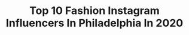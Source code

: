 ---
title: Top 10 Fashion Instagram Influencers In Philadelphia In 2020
description: >-
  Find top fashion Instagram influencers in Philadelphia in 2020. Most popular hashtags: #philadelphia #fashion #style #philly.
platform: Instagram
profiles:
  - username: "philly.dentist"
    fullname: >-
      Dr. Kunal Parikh ✪
    location: "United States"
    followers: 34239
    engagement: 244
    commentsToLikes: 0.130601
    id: ck5zv9kdt3te50i14wtjanf7f
    verified: false
    hashtags: "#rocnation, #phillies, #livelifenice, #brasil"
  - username: "dougspearman"
    fullname: >-
      Doug Spearman
    location: "United States"
    followers: 6375
    engagement: 451
    commentsToLikes: 0.060380
    id: ck5q9l74mbnwv0i112nt6zkxt
    verified: false
    hashtags: "#foundobjects, #artistandwriter, #moviestar, #handsome"
  - username: "ukiy0_"
    fullname: >-
      Sanniyah: Fashion Influencer
    location: "United States"
    followers: 8094
    engagement: 915
    commentsToLikes: 0.134129
    id: ck8ta4158qe250j785c9s6zu1
    verified: false
    hashtags: "#gothaesthetic, #takecareofyourskin, #skincarereview, #nastygalsdoitbetter"
  - username: "annikamichelle1"
    fullname: >-
      Annika Michelle
    location: "United States"
    followers: 59036
    engagement: 781
    commentsToLikes: 0.042993
    id: ck137q5spctbh0i19syo4wbtf
    verified: true
    hashtags: "#sunnies, #uktravel, #athomeworkouts, #happymind"
  - username: "bunch.ofbs"
    fullname: >-
      Becca Scholes I Bunch of BS
    location: "United States"
    followers: 10407
    engagement: 700
    commentsToLikes: 0.163115
    id: ck5hn3o7an5830i113z3lyblr
    verified: false
    hashtags: "#sponsored, #fabletics, #affordablefashion, #targetstyle"
  - username: "remixliving"
    fullname: >-
      REMIX LIVING
    location: "United States"
    followers: 42278
    engagement: 173
    commentsToLikes: 0.032201
    id: ck6to30tnbtmy0j7152qjzd50
    verified: false
    hashtags: "#blackhistorymonth, #blackart, #furniture, #quarantinelive"
  - username: "jake_thebarber1"
    fullname: >-
      JTB💔
    location: "United States"
    followers: 50245
    engagement: 447
    commentsToLikes: 0.023673
    id: ck14jwbtrmild0i19gbo2ic82
    verified: false
    hashtags: "#barstool, #venicebeach, #fashion, #mensfashion"
  - username: "highvol_tage"
    fullname: >-
      T-Agé Anadi
    location: "United States"
    followers: 3408
    engagement: 1537
    commentsToLikes: 0.095582
    id: ck5hm5dqjle0e0i111uczg33q
    verified: false
    hashtags: "#allinmotion, #spinalflexibility, #cafe, #yogaeverydamnday"
  - username: "trevstudio"
    fullname: >-
      Trevor Dixon
    location: "United States"
    followers: 5348
    engagement: 421
    commentsToLikes: 0.039659
    id: ck5bzos3qrkdj0i11z73jhlzo
    verified: false
    hashtags: "#philadelphiaphotographer, #dark, #bird, #trees"
  - username: "stylesofman"
    fullname: >-
      Frank
    location: "United States"
    followers: 261251
    engagement: 145
    commentsToLikes: 0.009121
    id: ck135ifx81l160i19nhbxyndo
    verified: false
    hashtags: "#fisherandbaker, #thursdayboots, #fieldjacket, #whitetee"
---